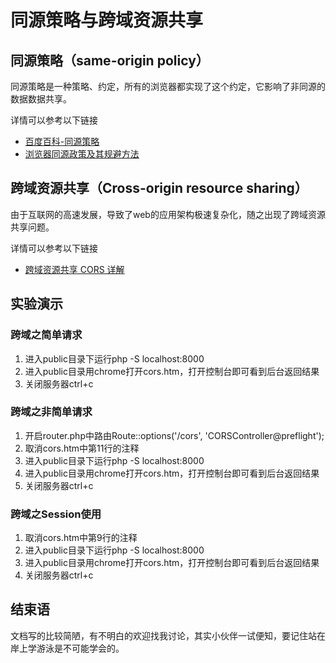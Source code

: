 # 同源策略与跨域资源共享


## 同源策略（same-origin policy）

同源策略是一种策略、约定，所有的浏览器都实现了这个约定，它影响了非同源的数据数据共享。

详情可以参考以下链接
- [百度百科-同源策略](http://baike.baidu.com/link?url=178udx8nY0V5siBWJ_H4jVP4bo8lvuA4kzecEWh4ahgubQbQMBf7ECLHmnaVhq_5gmBMLL8ovbIW9DDqZF6WRNCkYNZG38JrPLPBagAGOQc93dVJzfm_YTY2gLBNaUr7)
- [浏览器同源政策及其规避方法](http://www.ruanyifeng.com/blog/2016/04/same-origin-policy.html)


## 跨域资源共享（Cross-origin resource sharing）

由于互联网的高速发展，导致了web的应用架构极速复杂化，随之出现了跨域资源共享问题。

详情可以参考以下链接
- [跨域资源共享 CORS 详解](http://www.ruanyifeng.com/blog/2016/04/cors.html)

## 实验演示

### 跨域之简单请求

1. 进入public目录下运行php -S localhost:8000
2. 进入public目录用chrome打开cors.htm，打开控制台即可看到后台返回结果
3. 关闭服务器ctrl+c

### 跨域之非简单请求

1. 开启router.php中路由Route::options('/cors', 'CORSController@preflight'); 
2. 取消cors.htm中第11行的注释
3. 进入public目录下运行php -S localhost:8000
4. 进入public目录用chrome打开cors.htm，打开控制台即可看到后台返回结果
5. 关闭服务器ctrl+c

### 跨域之Session使用

1. 取消cors.htm中第9行的注释
2. 进入public目录下运行php -S localhost:8000
3. 进入public目录用chrome打开cors.htm，打开控制台即可看到后台返回结果
4. 关闭服务器ctrl+c

## 结束语

文档写的比较简陋，有不明白的欢迎找我讨论，其实小伙伴一试便知，要记住站在岸上学游泳是不可能学会的。

